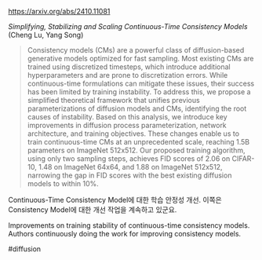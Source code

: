 https://arxiv.org/abs/2410.11081

*Simplifying, Stabilizing and Scaling Continuous-Time Consistency Models* (Cheng Lu, Yang Song)

> Consistency models (CMs) are a powerful class of diffusion-based generative models optimized for fast sampling. Most existing CMs are trained using discretized timesteps, which introduce additional hyperparameters and are prone to discretization errors. While continuous-time formulations can mitigate these issues, their success has been limited by training instability. To address this, we propose a simplified theoretical framework that unifies previous parameterizations of diffusion models and CMs, identifying the root causes of instability. Based on this analysis, we introduce key improvements in diffusion process parameterization, network architecture, and training objectives. These changes enable us to train continuous-time CMs at an unprecedented scale, reaching 1.5B parameters on ImageNet 512x512. Our proposed training algorithm, using only two sampling steps, achieves FID scores of 2.06 on CIFAR-10, 1.48 on ImageNet 64x64, and 1.88 on ImageNet 512x512, narrowing the gap in FID scores with the best existing diffusion models to within 10%.

Continuous-Time Consistency Model에 대한 학습 안정성 개선. 이쪽은 Consistency Model에 대한 개선 작업을 계속하고 있군요.

<english>
Improvements on training stability of continuous-time consistency models. Authors continuously doing the work for improving consistency models.
</english>

#diffusion 